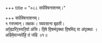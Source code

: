 +++
title = "०८८ सर्पविषनाशनम्।"

+++
सर्पविषनाशनम्।  
१ गरुत्मान्। तक्षकः। त्र्यवसाना बृहती।  
अपे॒ह्यरि॑र॒स्यरि॒र्वा अ॑सि। वि॒षे वि॒षम॑पृक्था वि॒षमिद् वा अ॑पृक्थाः ।  
अहि॑मे॒वाभ्यपे॑हि॒ तं ज॑हि ॥१॥